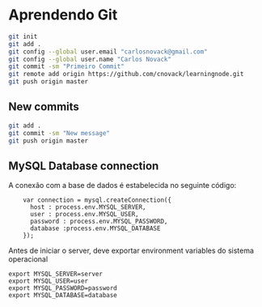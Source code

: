 # Aprendendo Git
```sh
git init
git add .
git config --global user.email "carlosnovack@gmail.com"
git config --global user.name "Carlos Novack"
git commit -sm "Primeiro Commit"
git remote add origin https://github.com/cnovack/learningnode.git
git push origin master
```

## New commits
```sh
git add .
git commit -sm "New message"
git push origin master
```

## MySQL Database connection
A conexão com a base de dados é estabelecida no seguinte código:
```
    var connection = mysql.createConnection({
      host : process.env.MYSQL_SERVER,
      user : process.env.MYSQL_USER,
      password : process.env.MYSQL_PASSWORD,
      database :process.env.MYSQL_DATABASE
    });
```

Antes de iniciar o server, deve exportar environment variables do sistema operacional
```
export MYSQL_SERVER=server
export MYSQL_USER=user
export MYSQL_PASSWORD=password
export MYSQL_DATABASE=database
```
